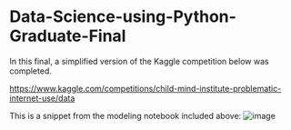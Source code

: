 # Data-Science-using-Python-Graduate-Final

In this final, a simplified version of the Kaggle competition below was completed.

https://www.kaggle.com/competitions/child-mind-institute-problematic-internet-use/data

This is a snippet from the modeling notebook included above:
![image](https://github.com/user-attachments/assets/e7b37e7f-7ef1-4d4d-8e68-fa72766b6de2)

